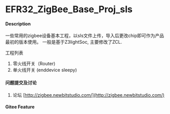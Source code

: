 # EFR32_ZigBee_Base_Proj_sls

#### Description
一些常用的zigbee设备基本工程，以sls文件上传，导入后更改chip即可作为产品最初的版本使用。
一般是基于Z3lightSoc, 主要修改了ZCL.


工程列表
1. 零火线开关（Router)
2. 单火线开关 (enddevice sleepy)



#### 问题提交及讨论

1. 论坛  [http://zigbee.newbitstudio.com/](http://zigbee.newbitstudio.com/)


#### Gitee Feature



